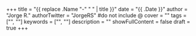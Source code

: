 +++
title = "{{ replace .Name "-" " " | title }}"
date = "{{ .Date  }}"
author = "Jorge R."
authorTwitter = "JorgeRS" #do not include @
cover = ""
tags = ["", ""]
keywords = ["", ""]
description = ""
showFullContent = false
draft = true
+++
